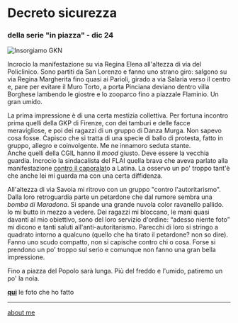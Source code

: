 # Decreto sicurezza 
### della serie "in piazza" - dic 24 
 
![](https://i.postimg.cc/QCpbhfF7/Screenshot-2024-12-31-123023.png "Insorgiamo GKN")  
 
Incrocio la manifestazione su via Regina Elena all'altezza di via del Policlinico. Sono partiti da San Lorenzo e fanno uno strano giro: salgono su via Regina Margherita fino quasi ai Parioli, girado a via Salaria verso il centro e, pare per evitare il Muro Torto, a porta Pinciana deviano dentro villa Borghese lambendo le  giostre e lo zooparco fino a piazzale Flaminio. Un gran umido.      

La prima impressione è di una certa mestizia collettiva. Per fortuna incontro prima quelli della GKP di Firenze, con dei tamburi e delle facce meravigliose, e poi dei  ragazzi di un gruppo di Danza Murga. Non sapevo cosa fosse. Capisco che si tratta di una specie di ballo di protesta, fatto in gruppo, allegro e coinvolgente. Me ne innamoro seduta stante.    
Anche quelli della CGIL hanno il *mood* giusto. Deve essere la vecchia guardia. Incrocio la sindacalista del FLAI quella brava che aveva parlato alla manifestazione [contro il caporalat](https://cacioman.github.io/perpiazze02.html)o a Latina. La osservo un po' troppo tant'è che anche lei mi guarda ma con una certa  diffidenza.              

All'altezza di via Savoia mi ritrovo con un gruppo "contro l'autoritarismo". Dalla loro retroguardia parte un petardone che dal rumore sembra una *bomba di Maradona*. Si spande una grande nuvola color ravanello pallido. Io mi butto in mezzo a vedere.  Dei ragazzi mi bloccano, le mani quasi davanti al mio obiettivo, sono del loro servizio d'ordine: “adesso niente foto” mi dicono e tanti saluti all'anti-autoritarismo. Parecchi di loro si stringo a quadrato intorno a qualcuno (quello che ha tirato il petardone? non so dire). Fanno uno scudo compatto, non si capische contro chi o cosa. Forse si prendono un po' troppo sul serio e comunque non fanno una gran bella impressione.    

Fino a piazza del Popolo sarà lunga. Più del freddo e l'umido, patiremo un po' la noia.   

[**qui**](https://www.flickr.com/gp/cacioman/mrFkf1rT63) le foto che ho fatto 

---  
[about me](https://about.me/cacioman) 
